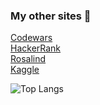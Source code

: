 ### My other sites 👋
[Codewars](https://www.codewars.com/users/Selfemra)   
[HackerRank](https://www.hackerrank.com/profile/andrii_skorokhod)  
[Rosalind](https://rosalind.info/users/Selfemra/)  
[Kaggle](https://www.kaggle.com/andriiskorokhod42)  

![Top Langs](https://github-readme-stats.vercel.app/api/top-langs/?username=Selfemra&langs_count=20)

<!--
**Selfemra/Selfemra** is a ✨ _special_ ✨ repository because its `README.md` (this file) appears on your GitHub profile.

Here are some ideas to get you started:

- 🔭 I’m currently working on ...
- 🌱 I’m currently learning ...
- 👯 I’m looking to collaborate on ...
- 🤔 I’m looking for help with ...
- 💬 Ask me about ...
- 📫 How to reach me: ...
- 😄 Pronouns: ...
- ⚡ Fun fact: ...
-->
